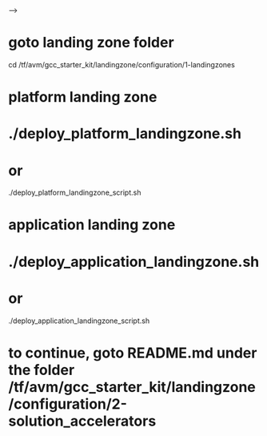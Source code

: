 <!-- # goto nsg configuration folder
cd /tf/avm/gcc_starter_kit/landingzone/configuration/1-landingzones/scripts
<!-- 
sudo chmod -R -f 777 /tf/avm/gcc_starter_kit/landingzone/configuration/1-landingzones/scripts

# create nsg yaml file from nsg csv files
python3 csv_to_yaml.py 

# replace subnet cidr range from config.yaml file in launchpad
./replace.sh --> -->

# goto landing zone folder
cd /tf/avm/gcc_starter_kit/landingzone/configuration/1-landingzones

# platform landing zone
# ./deploy_platform_landingzone.sh
# or
./deploy_platform_landingzone_script.sh

# application landing zone
# ./deploy_application_landingzone.sh
# or
./deploy_application_landingzone_script.sh


# to continue, goto README.md under the folder /tf/avm/gcc_starter_kit/landingzone/configuration/2-solution_accelerators
